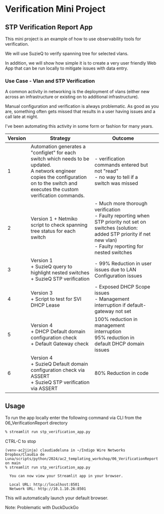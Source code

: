 # Verification Mini Project
## STP Verification Report App

This mini project is an example of how to use observability tools for verification.

We will use SuzieQ to verify spanning tree for selected vlans.

In addition, we will show how simple it is to create a very user friendly Web App that can be run locally to mitigate issues with data entry.

### Use Case - Vlan and STP Verification

 A common activity in networking is the deployment of vlans (either new across an infrastructure or existing on to additional infrastructure).

Manual configuration and verification is always problematic.  As good as you are,  something often gets missed that results in a user having issues and a call late at night.

I've been automating this activity in some form or fashion for many years.

| Version | Strategy                                                     | Outcome                                                      |      |
| ------- | ------------------------------------------------------------ | ------------------------------------------------------------ | ---- |
| 1       | Automation generates a "configlet" for each switch which needs to be updated.<br />A network engineer copies the configuration on to the switch and executes the custom verification commands. | - verification commands entered but not "read"<br /> - no way to tell if a switch was missed |      |
| 2       | Version 1 + Netmiko script to check spanning tree status for each switch | - Much more thorough verification <br />- Faulty reporting when STP priority not set on switches (solution: added STP priority if net new vlan)<br />- Faulty reporting for nested switches |      |
| 3       | Version 1 <br />+ SuzieQ query to highlight nested switches <br />+ SuzieQ STP verification<br /> | - 99% Reduction in user issues due to LAN Configuration issues<br /> |      |
| 4       | Version 3 <br />+ Script to test for SVI DHCP Lease          | - Exposed DHCP Scope issues<br />- Management interruption if default-gateway not set |      |
| 5       | Version 4<br />+ DHCP Default domain configuration check <br />+ Default Gateway check | 100% reduction in management interruption<br />95% reduction in default DHCP domain issues |      |
| 6       | Version 4<br />+ SuzieQ Default domain configuration check via ASSERT<br />+ SuzieQ STP verification via ASSERT | 80% Reduction in code                                        |      |



## Usage

To run the app locally enter the following command via CLI from the 06_VerificationReport directory

```bash
% streamlit run stp_verification_app.py 
```

CTRL-C to stop

```
(venv-ac2jinja) claudiadeluna in ~/Indigo Wire Networks Dropbox/Claudia de Luna/scripts/python/2024/ac2_templating_workshop/06_VerificationReport on main
% streamlit run stp_verification_app.py 

  You can now view your Streamlit app in your browser.

  Local URL: http://localhost:8501
  Network URL: http://10.1.10.26:8501
```

This will automatically launch your default browser. 

Note:   Problematic with DuckDuckGo